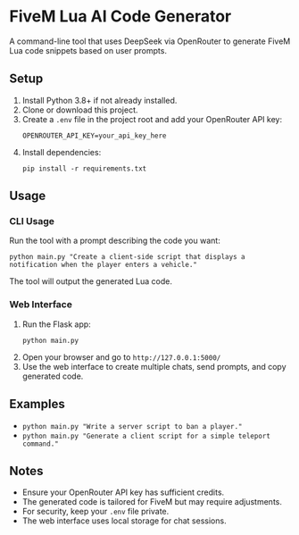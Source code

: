 # FiveM Lua AI Code Generator

A command-line tool that uses DeepSeek via OpenRouter to generate FiveM Lua code snippets based on user prompts.

## Setup

1. Install Python 3.8+ if not already installed.
2. Clone or download this project.
3. Create a `.env` file in the project root and add your OpenRouter API key:
   ```
   OPENROUTER_API_KEY=your_api_key_here
   ```
4. Install dependencies:
   ```
   pip install -r requirements.txt
   ```

## Usage

### CLI Usage

Run the tool with a prompt describing the code you want:

```
python main.py "Create a client-side script that displays a notification when the player enters a vehicle."
```

The tool will output the generated Lua code.

### Web Interface

1. Run the Flask app:
   ```
   python main.py
   ```
2. Open your browser and go to `http://127.0.0.1:5000/`
3. Use the web interface to create multiple chats, send prompts, and copy generated code.

## Examples

- `python main.py "Write a server script to ban a player."`
- `python main.py "Generate a client script for a simple teleport command."`

## Notes

- Ensure your OpenRouter API key has sufficient credits.
- The generated code is tailored for FiveM but may require adjustments.
- For security, keep your `.env` file private.
- The web interface uses local storage for chat sessions.
